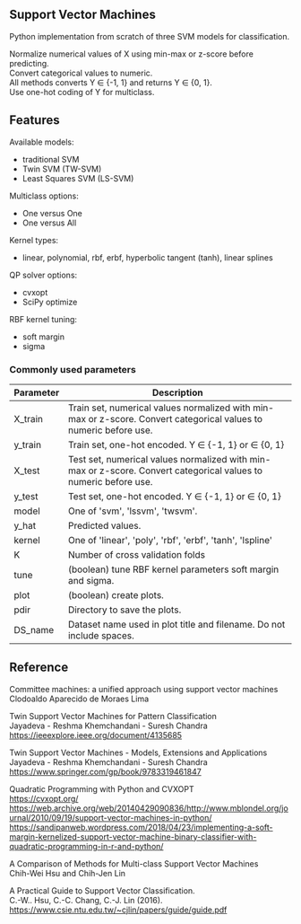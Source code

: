 ## Support Vector Machines

Python implementation from scratch of three SVM models for classification.

Normalize numerical values of X using min-max or z-score before predicting.  
Convert categorical values to numeric.  
All methods converts Y ∈ {-1, 1} and returns Y ∈ {0, 1}.  
Use one-hot coding of Y for multiclass.

## Features
Available models:  
- traditional SVM  
- Twin SVM (TW-SVM)  
- Least Squares SVM (LS-SVM)  

Multiclass options:  
- One versus One  
- One versus All  

Kernel types:  
- linear, polynomial, rbf, erbf, hyperbolic tangent (tanh), linear splines  

QP solver options:  
- cvxopt
- SciPy optimize  

RBF kernel tuning:  
- soft margin
- sigma  

### Commonly used parameters  
| Parameter | Description |
|-----------|-------------|
|	X_train |         Train set, numerical values normalized with min-max or z-score. Convert categorical values to numeric before use.|
| y_train |         Train set, one-hot encoded. Y ∈ {-1, 1} or ∈ {0, 1} |
|	X_test  |         Test set, numerical values normalized with min-max or z-score. Convert categorical values to numeric before use.|
| y_test  |         Test set, one-hot encoded. Y ∈ {-1, 1} or ∈ {0, 1} |
|	model|            One of 'svm', 'lssvm', 'twsvm'.|
|	y_hat|            Predicted values.|
|	kernel|           One of 'linear', 'poly', 'rbf', 'erbf', 'tanh', 'lspline'|
|	K|                Number of cross validation folds|
|	tune|             (boolean) tune RBF kernel parameters soft margin and sigma.|
|	plot|             (boolean) create plots.|
|	pdir|             Directory to save the plots.|
|	DS_name|          Dataset name used in plot title and filename. Do not include spaces.|

## Reference
Committee machines: a unified approach using support vector machines  
Clodoaldo Aparecido de Moraes Lima

Twin Support Vector Machines for Pattern Classification  
Jayadeva - Reshma Khemchandani - Suresh Chandra  
https://ieeexplore.ieee.org/document/4135685  

Twin Support Vector Machines - Models, Extensions and Applications  
Jayadeva - Reshma Khemchandani - Suresh Chandra  
https://www.springer.com/gp/book/9783319461847  

Quadratic Programming with Python and CVXOPT  
https://cvxopt.org/  
https://web.archive.org/web/20140429090836/http://www.mblondel.org/journal/2010/09/19/support-vector-machines-in-python/  
https://sandipanweb.wordpress.com/2018/04/23/implementing-a-soft-margin-kernelized-support-vector-machine-binary-classifier-with-quadratic-programming-in-r-and-python/  

A Comparison of Methods for Multi-class Support Vector Machines  
Chih-Wei Hsu and Chih-Jen Lin  

A Practical Guide to Support Vector Classification.  
C.-W.. Hsu, C.-C. Chang, C.-J. Lin (2016).  
https://www.csie.ntu.edu.tw/~cjlin/papers/guide/guide.pdf  
